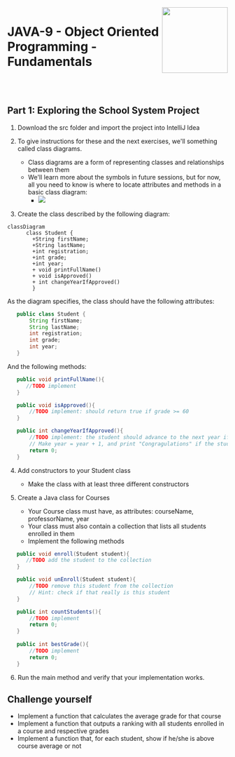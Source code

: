 
<img align="right" width="150" height="150" src="https://media-exp1.licdn.com/dms/image/C4E0BAQF7BYCCZt5epw/company-logo_200_200/0?e=2159024400&v=beta&t=qUAFP9bUgBEEXGVQYpUXW1J_OiP8e0r4rFBpqp8OrxA">

# JAVA-9 - Object Oriented Programming - Fundamentals

 <br/>
 <br/>
 
 
 ## Part 1: Exploring the School System Project
 
 1. Download the src folder and import the project into IntelliJ Idea
 2. To give instructions for these and the next exercises, we'll something called class diagrams.
    * Class diagrams are a form of representing classes and relationships between them
    * We'll learn more about the symbols in future sessions, but for now, all you need to know is where to locate attributes and methods in a basic class diagram:
        * ![](https://i.imgur.com/pA6Tkxi.png)

 4. Create the class described by the following diagram:


```mermaid
classDiagram
      class Student {
        +String firstName;
        +String lastName;
        +int registration;
        +int grade;
        +int year;
        + void printFullName()
        + void isApproved()
        + int changeYearIfApproved()
        }
```

As the diagram specifies, the class should have the following attributes:

 ```java
    public class Student {
        String firstName;
        String lastName;
        int registration;
        int grade;
        int year;
    }
 ```

And the following methods:

 
 ```java
    public void printFullName(){
       //TODO implement
    }

    public void isApproved(){
        //TODO implement: should return true if grade >= 60
    }

    public int changeYearIfApproved(){
        //TODO implement: the student should advance to the next year if he/she grade is >= 60
        // Make year = year + 1, and print "Congragulations" if the student has been approved
        return 0;
    }
 ```
 
4. Add constructors to your Student class

    * Make the class with at least three different constructors

5. Create a Java class for Courses

    * Your Course class must have, as attributes: courseName, professorName, year
    * Your class must also contain a collection that lists all students enrolled in them
    * Implement the following methods

 
 ```java
    public void enroll(Student student){
       //TODO add the student to the collection
    }

    public void unEnroll(Student student){
        //TODO remove this student from the collection
        // Hint: check if that really is this student
    }

    public int countStudents(){
        //TODO implement
        return 0;
    }
    
    public int bestGrade(){
        //TODO implement
        return 0;
    }
 ```

6. Run the main method and verify that your implementation works.

## Challenge yourself

* Implement a function that calculates the average grade for that course
* Implement a function that outputs a ranking with all students enrolled in a course and respective grades
* Implement a function that, for each student, show if he/she is above course average or not



 
